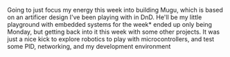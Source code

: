 Going to just focus my energy this week into building Mugu, which is based on an artificer design I've been playing with in DnD. He'll be my little playground with embedded systems for the week* ended up only being Monday, but getting back into it this week with some other projects. It was just a nice kick to explore robotics to play with microcontrollers, and test some PID, networking, and my development environment